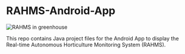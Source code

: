 # RAHMS-Android-App
![RAHMS in greenhouse](https://github.com/monrab/assets/blob/main/RAHMS%20Client.jpeg?raw=true)



This repo contains Java project files for the Android App to display the Real-time Autonomous Horticulture Monitoring System (RAHMS).
